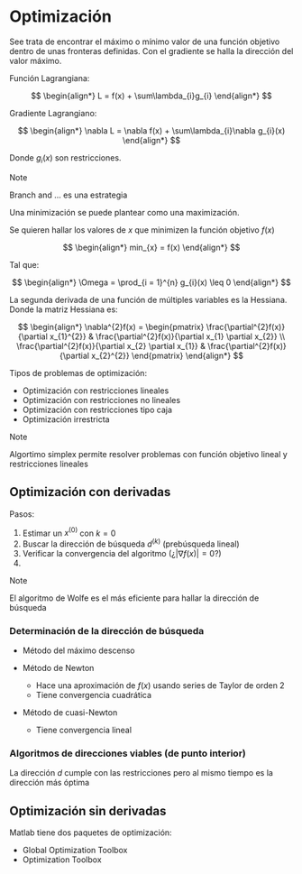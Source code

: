 # Optimización

See trata de encontrar el máximo o mínimo valor de una función objetivo dentro de unas fronteras definidas.
Con el gradiente se halla la dirección del valor máximo.

Función Lagrangiana:

$$
\begin{align*}
	L = f(x) + \sum\lambda_{i}g_{i}
\end{align*}
$$

Gradiente Lagrangiano:

$$
\begin{align*}
	\nabla L = \nabla f(x) + \sum\lambda_{i}\nabla g_{i}(x)
\end{align*}
$$

Donde $g_{i}(x)$ son restricciones.

>[!Note]
>Branch and ... es una estrategia

Una minimización se puede plantear como una maximización.

Se quieren hallar los valores de $x$ que minimizen la función objetivo $f(x)$

$$
\begin{align*}
	min_{x} = f(x)
\end{align*}
$$

Tal que:

$$
\begin{align*}
	\Omega = \prod_{i = 1}^{n} g_{i}(x) \leq 0
\end{align*}
$$


La segunda derivada de una función de múltiples variables es la Hessiana. Donde la matriz Hessiana es:

$$
\begin{align*}
	\nabla^{2}f(x) = 
	\begin{pmatrix}
\frac{\partial^{2}f(x)}{\partial x_{1}^{2}} & \frac{\partial^{2}f(x)}{\partial x_{1} \partial x_{2}} \\
\frac{\partial^{2}f(x)}{\partial x_{2} \partial x_{1}} & \frac{\partial^{2}f(x)}{\partial x_{2}^{2}}
\end{pmatrix}
\end{align*}
$$

Tipos de problemas de optimización:
- Optimización con restricciones lineales
- Optimización con restricciones no lineales
- Optimización con restricciones tipo caja
- Optimización irrestricta


>[!Note]
>Algortimo simplex permite resolver problemas con función objetivo lineal y restricciones lineales


## Optimización con derivadas

Pasos:
1. Estimar un $x^{(0)}$ con $k = 0$
2. Buscar la dirección de búsqueda $d^{(k)}$ (prebúsqueda lineal)
3. Verificar la convergencia del algoritmo (¿$|\nabla f(x)| = 0$?)
4. 


>[!Note]
>El algoritmo de Wolfe es el más eficiente para hallar la dirección de búsqueda


### Determinación de la dirección de búsqueda

- Método del máximo descenso


- Método de Newton
	- Hace una aproximación de $f(x)$ usando series de Taylor de orden 2
	- Tiene convergencia cuadrática

- Método de cuasi-Newton
	- Tiene convergencia lineal


### Algoritmos de direcciones viables (de punto interior)

La dirección $d$ cumple con las restricciones pero al mismo tiempo es la dirección más óptima


## Optimización sin derivadas

Matlab tiene dos paquetes de optimización:
- Global Optimization Toolbox
- Optimization Toolbox



